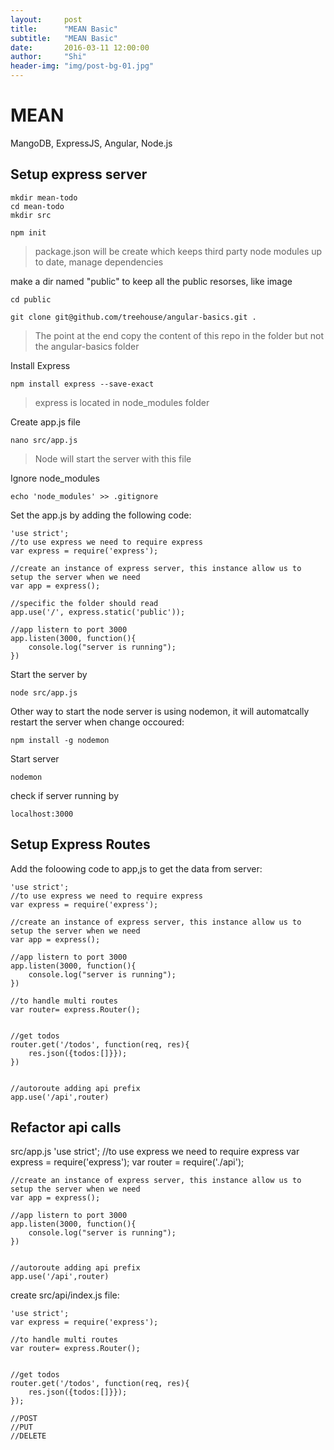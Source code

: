 ```yaml
---
layout:     post
title:      "MEAN Basic"
subtitle:   "MEAN Basic"
date:       2016-03-11 12:00:00
author:     "Shi"
header-img: "img/post-bg-01.jpg"
---
```


# MEAN

MangoDB, ExpressJS, Angular, Node.js

 

## Setup express server

	mkdir mean-todo
	cd mean-todo
	mkdir src

	npm init

>package.json will be create which keeps third party node modules up to date, manage dependencies

make a dir named "public" to keep all the public resorses, like image 

	cd public

	git clone git@github.com/treehouse/angular-basics.git .

>The point at the end copy the content of this repo in the folder but not the angular-basics folder


Install Express

	npm install express --save-exact

>express is located in node_modules folder

Create app.js file 
	
	nano src/app.js

>Node will start the server with this file

Ignore node_modules

	echo 'node_modules' >> .gitignore

Set the app.js by adding the following code:

    'use strict';
    //to use express we need to require express
    var express = require('express');

    //create an instance of express server, this instance allow us to setup the server when we need
    var app = express();

    //specific the folder should read
    app.use('/', express.static('public'));

    //app listern to port 3000
    app.listen(3000, function(){
        console.log("server is running");
    })



Start the server by 

	node src/app.js



Other way to start the node server is using nodemon, it will automatcally restart the server when change occoured:

	npm install -g nodemon 

Start server 

	nodemon

check if server running by 

	localhost:3000



## Setup Express Routes

Add the foloowing code to app,js to get the data from server:

	
    'use strict';
    //to use express we need to require express
    var express = require('express');

    //create an instance of express server, this instance allow us to setup the server when we need
    var app = express();

    //app listern to port 3000
    app.listen(3000, function(){
        console.log("server is running");
    })

    //to handle multi routes
    var router= express.Router();


    //get todos
    router.get('/todos', function(req, res){
        res.json({todos:[]}});
    })


    //autoroute adding api prefix
    app.use('/api',router)



## Refactor api calls


src/app.js
    'use strict';
    //to use express we need to require express
    var express = require('express');
    var router =  require('./api');

    //create an instance of express server, this instance allow us to setup the server when we need
    var app = express();

    //app listern to port 3000
    app.listen(3000, function(){
        console.log("server is running");
    })


    //autoroute adding api prefix
    app.use('/api',router)


create src/api/index.js file:

    'use strict';
    var express = require('express');

    //to handle multi routes
    var router= express.Router();


    //get todos
    router.get('/todos', function(req, res){
        res.json({todos:[]}});
    });

    //POST
    //PUT
    //DELETE

